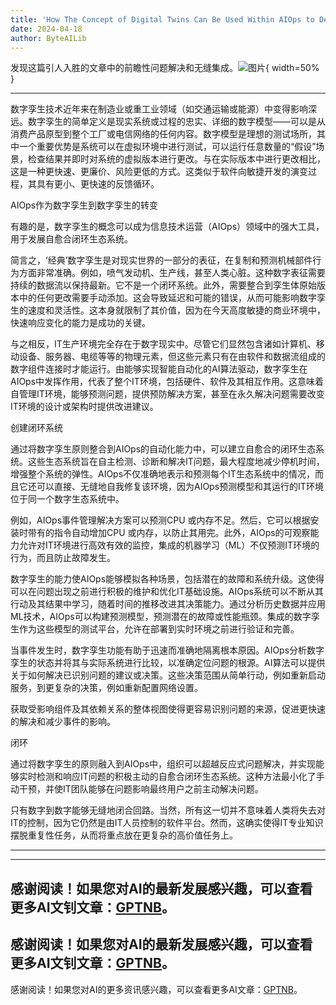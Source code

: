 ```yaml
---
title: 'How The Concept of Digital Twins Can Be Used Within AIOps to Develop Self-Healing Closed Loop Ecosystems'
date: 2024-04-18
author: ByteAILib
---
```


发现这篇引人入胜的文章中的前瞻性问题解决和无缝集成。![图片](https://ai-techpark.com/wp-content/uploads/2020/06/Buyer-Guide-500x281-1.jpg){ width=50% }

---


数字孪生技术近年来在制造业或重工业领域（如交通运输或能源）中变得影响深远。数字孪生的简单定义是现实系统或过程的忠实、详细的数字模型——可以是从消费产品原型到整个工厂或电信网络的任何内容。数字模型是理想的测试场所，其中一个重要优势是系统可以在虚拟环境中进行测试，可以运行任意数量的“假设”场景，检查结果并即时对系统的虚拟版本进行更改。与在实际版本中进行更改相比，这是一种更快速、更廉价、风险更低的方式。这类似于软件向敏捷开发的演变过程，其具有更小、更快速的反馈循环。

AIOps作为数字孪生到数字孪生的转变

有趣的是，数字孪生的概念可以成为信息技术运营（AIOps）领域中的强大工具，用于发展自愈合闭环生态系统。

简言之，‘经典’数字孪生是对现实世界的一部分的表征，在复制和预测机械部件行为方面非常准确。例如，喷气发动机、生产线，甚至人类心脏。这种数字表征需要持续的数据流以保持最新。它不是一个闭环系统。此外，需要整合到孪生体原始版本中的任何更改需要手动添加。这会导致延迟和可能的错误，从而可能影响数字孪生的速度和灵活性。这本身就限制了其价值，因为在今天高度敏捷的商业环境中，快速响应变化的能力是成功的关键。

与之相反，IT生产环境完全存在于数字现实中。尽管它们显然包含诸如计算机、移动设备、服务器、电缆等等的物理元素，但这些元素只有在由软件和数据流组成的数字组件连接时才能运行。由能够实现智能自动化的AI算法驱动，数字孪生在AIOps中发挥作用，代表了整个IT环境，包括硬件、软件及其相互作用。这意味着自管理IT环境，能够预测问题，提供预防解决方案，甚至在永久解决问题需要改变IT环境的设计或架构时提供改进建议。

创建闭环系统

通过将数字孪生原则整合到AIOps的自动化能力中，可以建立自愈合的闭环生态系统。这些生态系统旨在自主检测、诊断和解决IT问题，最大程度地减少停机时间，增强整个系统的弹性。AIOps不仅准确地表示和预测每个IT生态系统中的情况，而且它还可以直接、无缝地自我修复该环境，因为AIOps预测模型和其运行的IT环境位于同一个数字生态系统中。

例如，AIOps事件管理解决方案可以预测CPU 或内存不足。然后，它可以根据安装时带有的指令自动增加CPU 或内存，以防止其用完。此外，AIOps的可观察能力允许对IT环境进行高效有效的监控，集成的机器学习（ML）不仅预测IT环境的行为，而且防止故障发生。

数字孪生的能力使AIOps能够模拟各种场景，包括潜在的故障和系统升级。这使得可以在问题出现之前进行积极的维护和优化IT基础设施。AIOps系统可以不断从其行动及其结果中学习，随着时间的推移改进其决策能力。通过分析历史数据并应用ML技术，AIOps可以构建预测模型，预测潜在的故障或性能瓶颈。集成的数字孪生作为这些模型的测试平台，允许在部署到实时环境之前进行验证和完善。

当事件发生时，数字孪生功能有助于迅速而准确地隔离根本原因。AIOps分析数字孪生的状态并将其与实际系统进行比较，以准确定位问题的根源。AI算法可以提供关于如何解决已识别问题的建议或决策。这些决策范围从简单行动，例如重新启动服务，到更复杂的决策，例如重新配置网络设置。

获取受影响组件及其依赖关系的整体视图使得更容易识别问题的来源，促进更快速的解决和减少事件的影响。

闭环

通过将数字孪生的原则融入到AIOps中，组织可以超越反应式问题解决，并实现能够实时检测和响应IT问题的积极主动的自愈合闭环生态系统。这种方法最小化了手动干预，并使IT团队能够在问题影响最终用户之前主动解决问题。

只有数字到数字能够无缝地闭合回路。当然，所有这一切并不意味着人类将失去对IT的控制，因为它仍然是由IT人员控制的软件平台。然而，这确实使得IT专业知识摆脱重复性任务，从而将重点放在更复杂的高价值任务上。

---

---
感谢阅读！如果您对AI的最新发展感兴趣，可以查看更多AI文钊文章：[GPTNB](https://gptnb.com)。
---
感谢阅读！如果您对AI的最新发展感兴趣，可以查看更多AI文钊文章：[GPTNB](https://gptnb.com)。
---
感谢阅读！如果您对AI的更多资讯感兴趣，可以查看更多AI文章：[GPTNB](https://gptnb.com)。